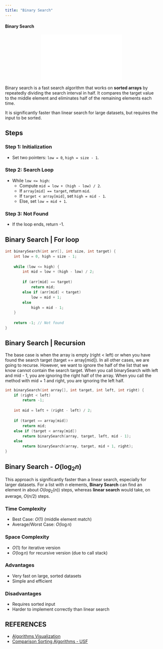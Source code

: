 ```yaml
---
title: "Binary Search"
---
```


#### Binary Search

<div style="text-align: center">
  <img src="/images/cpp/02-Algorithms/Binary-search-work.gif" height="150">
</div>

Binary search is a fast search algorithm that works on **sorted arrays** by repeatedly dividing the search interval in half. It compares the target value to the middle element and eliminates half of the remaining elements each time.

It is significantly faster than linear search for large datasets, but requires the input to be sorted.

## Steps

### Step 1: Initialization

* Set two pointers: `low = 0`, `high = size - 1`.

### Step 2: Search Loop

* While `low <= high`:
  * Compute `mid = low + (high - low) / 2`.
  * If `array[mid] == target`, return `mid`.
  * If `target < array[mid]`, set `high = mid - 1`.
  * Else, set `low = mid + 1`.

### Step 3: Not Found

* If the loop ends, return -1.

## Binary Search | For loop

```c++
int binarySearch(int arr[], int size, int target) {
    int low = 0, high = size - 1;

    while (low <= high) {
        int mid = low + (high - low) / 2;

        if (arr[mid] == target)
            return mid;
        else if (arr[mid] < target)
            low = mid + 1;
        else
            high = mid - 1;
    }

    return -1; // Not found
}
```

## Binary Search | Recursion

 The base case is when the array is empty (right < left) or when you have found the search target (target == array[mid]). In all other cases, we are going to recurse. However, we want to ignore the half of the list that we know cannot contain the search target. When you call binarySearch with left and mid - 1, you are ignoring the right half of the array. When you call the method with mid + 1 and right, you are ignoring the left half.

```c++
int binarySearch(int array[], int target, int left, int right) {
    if (right < left)
        return -1;

    int mid = left + (right - left) / 2;

    if (target == array[mid])
        return mid;
    else if (target < array[mid])
        return binarySearch(array, target, left, mid - 1);
    else
        return binarySearch(array, target, mid + 1, right);
}
```

## Binary Search - $O(\log_2 n)$

This approach is significantly faster than a linear search, especially for larger datasets. For a list with *n* elements, **Binary Search** can find an element in about $O(log_2(n))$ steps, whereas **linear search** would take, on average, $O(n/2)$ steps.

### Time Complexity

* Best Case: $O(1)$ (middle element match)
* Average/Worst Case: $O(\log n)$

### Space Complexity

* $O(1)$ for iterative version
* $O(\log n)$ for recursive version (due to call stack)

### Advantages

* Very fast on large, sorted datasets
* Simple and efficient

### Disadvantages

* Requires sorted input
* Harder to implement correctly than linear search

## REFERENCES

* [Algorithms Visualization](https://www.hackerearth.com/practice/algorithms/sorting/merge-sort/visualize/)
* [Comparison Sorting Algorithms - USF](https://www.cs.usfca.edu/~galles/visualization/ComparisonSort.html)
